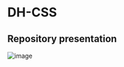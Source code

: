 # DH-CSS
## Repository presentation
![image](https://github.com/Ftnt/DH-CSS/assets/63697694/ebdbaf1b-8307-464f-9335-8f9401ed4e85)
